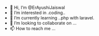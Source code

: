 - 👋 Hi, I’m @ErAyushiJaiswal
- 👀 I’m interested in .coding..
- 🌱 I’m currently learning ..php with laravel.
- 💞️ I’m looking to collaborate on ...
- 📫 How to reach me ...

<!---
ErAyushiJaiswal/ErAyushiJaiswal is a ✨ special ✨ repository because its `README.md` (this file) appears on your GitHub profile.
You can click the Preview link to take a look at your changes.
--->

